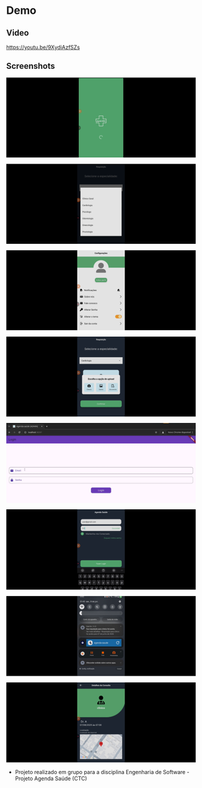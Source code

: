 # Demo

## Video

https://youtu.be/9XydiAzfSZs

## Screenshots

![alt text](<images/Captura de Tela (95).png>) 

![alt text](<images/Captura de Tela (96).png>) 

![alt text](<images/Captura de Tela (100).png>) 

![alt text](<images/Captura de Tela (101).png>) 

![alt text](<images/Captura de Tela (102).png>) 

![alt text](<images/Captura de Tela (103).png>) 

![alt text](<images/Captura de Tela (104).png>) 

![alt text](<images/Captura de Tela (105).png>)

* Projeto realizado em grupo para a disciplina Engenharia de Software - Projeto Agenda Saúde (CTC)
